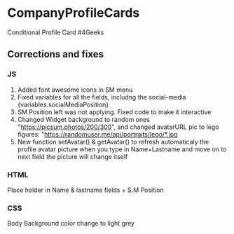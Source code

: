 # CompanyProfileCards
Conditional Profile Card #4Geeks

## Corrections and fixes 
### JS
1. Added font awesome icons in SM menu
2. Fixed variables for all the fields, includng the social-media {variables.socialMediaPosition}
3. SM Position left was not applying. Fixed code to make it interactive
4. Changed  Widget background to random ones "https://picsum.photos/200/300",
    and
    changed avatarURL pic to lego figures: "https://randomuser.me/api/portraits/lego/*.jpg
4. New function   setAvatar() & getAvatar() to refresh automaticaly the profile avatar picture when you type in Name+Lastname and move on to next field the picture will change itself
    
### HTML
Place holder in Name & lastname fields + S.M Position

### CSS
Body Background color change to light grey
